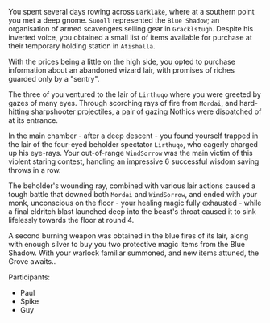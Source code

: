You spent several days rowing across `Darklake`, where at a southern point you met a deep gnome. `Suooll` represented the `Blue Shadow`; an organisation of armed scavengers selling gear in `Gracklstugh`. Despite his inverted voice, you obtained a small list of items available for purchase at their temporary holding station in `Atishalla`.

With the prices being a little on the high side, you opted to purchase information about an abandoned wizard lair, with promises of riches guarded only by a "sentry".

The three of you ventured to the lair of `Lirthuqo` where you were greeted by gazes of many eyes. Through scorching rays of fire from `Mordai`, and hard-hitting sharpshooter projectiles, a pair of gazing Nothics were dispatched of at its entrance.

In the main chamber - after a deep descent - you found yourself trapped in the lair of the four-eyed beholder spectator `Lirthuqo`, who eagerly charged up his eye-rays. Your out-of-range `WindSorrow` was the main victim of this violent staring contest, handling an impressive 6 successful wisdom saving throws in a row.

The beholder's wounding ray, combined with various lair actions caused a tough battle that downed both `Mordai` and `WindSorrow`, and ended with your monk, unconscious on the floor - your healing magic fully exhausted - while a final eldritch blast launched deep into the beast's throat caused it to sink lifelessly towards the floor at round 4.

A second burning weapon was obtained in the blue fires of its lair, along with enough silver to buy you two protective magic items from the Blue Shadow. With your warlock familiar summoned, and new items attuned, the Grove awaits..

Participants:
- Paul
- Spike
- Guy